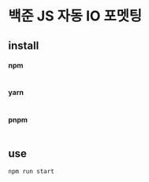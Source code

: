 # 백준 JS 자동 IO 포멧팅

## install

#### npm

```js

```

#### yarn

```js

```

#### pnpm

```js

```

## use

```js
npm run start
```
